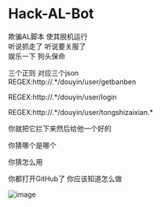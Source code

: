 # Hack-AL-Bot
欺骗AL脚本 使其脱机运行<br>
听说抓走了 听说要关服了<br>
娱乐一下 狗头保命<br>

三个正则 对应三个json<br>
REGEX:http://.*/douyin/user/getbanben

REGEX:http://.*/douyin/user/login

REGEX:http://.*/douyin/user/tongshizaixian.\*

你就把它拦下来然后给他一个好的<br>

你猜哪个是哪个<br>

你猜怎么用<br>

你都打开GitHub了 你应该知道怎么做

![image](https://user-images.githubusercontent.com/56741965/141687124-60adff77-471d-4ddd-bc4c-d011ee3da20e.png)
